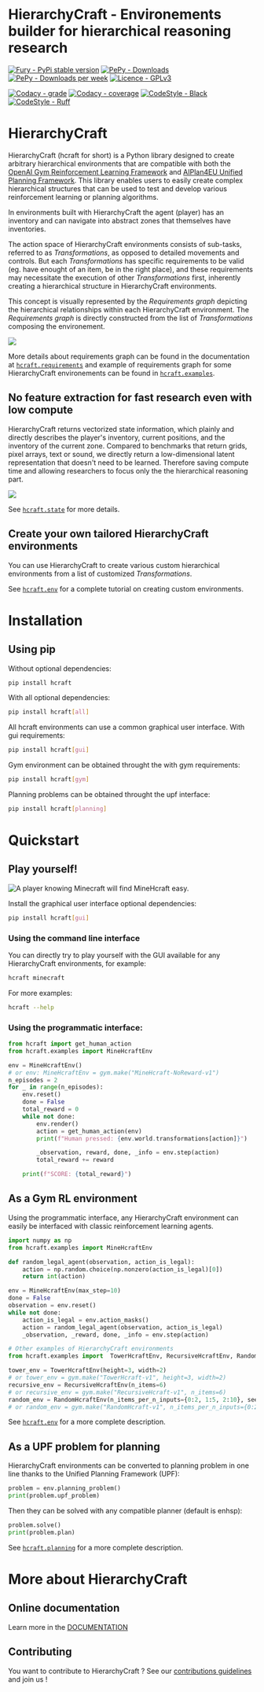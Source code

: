 # **HierarchyCraft - Environements builder for hierarchical reasoning research**

[![Fury - PyPi stable version](https://badge.fury.io/py/hcraft.svg)](https://badge.fury.io/py/hcraft)
[![PePy - Downloads](https://static.pepy.tech/badge/hcraft)](https://pepy.tech/project/hcraft)
[![PePy - Downloads per week](https://static.pepy.tech/badge/hcraft/week)](https://pepy.tech/project/hcraft)
[![Licence - GPLv3](https://img.shields.io/github/license/IRLL/HierarchyCraft?style=plastic)](https://www.gnu.org/licenses/)

[![Codacy - grade](https://app.codacy.com/project/badge/Grade/b5010ccc46274c0eb1e3ae563934efdd)](https://www.codacy.com/gh/IRLL/HierarchyCraft/dashboard?utm_source=github.com&amp;utm_medium=referral&amp;utm_content=IRLL/HierarchyCraft&amp;utm_campaign=Badge_Grade)
[![Codacy - coverage](https://app.codacy.com/project/badge/Coverage/b5010ccc46274c0eb1e3ae563934efdd)](https://www.codacy.com/gh/IRLL/HierarchyCraft/dashboard?utm_source=github.com&amp;utm_medium=referral&amp;utm_content=IRLL/HierarchyCraft&amp;utm_campaign=Badge_Coverage)
[![CodeStyle - Black](https://img.shields.io/badge/code%20style-black-000000.svg)](https://github.com/psf/black)
[![CodeStyle - Ruff](https://img.shields.io/endpoint?url=https://raw.githubusercontent.com/charliermarsh/ruff/main/assets/badge/v1.json)](https://github.com/charliermarsh/ruff)


# HierarchyCraft

HierarchyCraft (hcraft for short) is a Python library designed to create arbitrary hierarchical environments that are compatible with both the [OpenAI Gym Reinforcement Learning Framework](https://github.com/openai/gym) and [AIPlan4EU Unified Planning Framework](https://github.com/aiplan4eu/unified-planning). This library enables users to easily create complex hierarchical structures that can be used to test and develop various reinforcement learning or planning algorithms.

In environments built with HierarchyCraft the agent (player) has an inventory and can navigate into abstract zones that themselves have inventories.

The action space of HierarchyCraft environments consists of sub-tasks, referred to as _Transformations_, as opposed to detailed movements and controls. But each _Transformations_ has specific requirements to be valid (eg. have enought of an item, be in the right place), and these requirements may necessitate the execution of other _Transformations_ first, inherently creating a hierarchical structure in HierarchyCraft environments.

This concept is visually represented by the _Requirements graph_ depicting the hierarchical relationships within each HierarchyCraft environment.
The _Requirements graph_ is directly constructed from the list of _Transformations_ composing the environement.

![](docs/images/TransformationToRequirementsLarge.png)

More details about requirements graph can be found in the documentation at [`hcraft.requirements`](https://irll.github.io/HierarchyCraft/hcraft/requirements.html) and example of requirements graph for some HierarchyCraft environements can be found in [`hcraft.examples`](https://irll.github.io/HierarchyCraft/hcraft/examples.html).

## No feature extraction for fast research even with low compute

HierarchyCraft returns vectorized state information, which plainly and directly describes the player's inventory, current positions, and the inventory of the current zone. Compared to benchmarks that return grids, pixel arrays, text or sound, we directly return a low-dimensional latent representation that doesn't need to be learned.
Therefore saving compute time and allowing researchers to focus only the the hierarchical reasoning part.

![](docs/images/hcraft_observation.png)

See [`hcraft.state`](https://irll.github.io/HierarchyCraft/hcraft/state.html) for more details.

## Create your own tailored HierarchyCraft environments

You can use HierarchyCraft to create various custom hierarchical environments from a list of customized _Transformations_.

See [`hcraft.env`](https://irll.github.io/HierarchyCraft/hcraft/env.html) for a complete tutorial on creating custom environments.


# Installation

## Using pip

Without optional dependencies:

```bash
pip install hcraft
```

With all optional dependencies:

```bash
pip install hcraft[all]
```

All hcraft environments can use a common graphical user interface.
With gui requirements:

```bash
pip install hcraft[gui]
```

Gym environment can be obtained throught the with gym requirements:

```bash
pip install hcraft[gym]
```

Planning problems can be obtained throught the upf interface:

```bash
pip install hcraft[planning]
```

# Quickstart

## Play yourself!

![A player knowing Minecraft will find MineHcraft easy.](./docs/images/minehcraft_human_demo.gif)

Install the graphical user interface optional dependencies:
```bash
pip install hcraft[gui]
```

### Using the command line interface

You can directly try to play yourself with the GUI available for any HierarchyCraft environments, for example:
```bash
hcraft minecraft
```

For more examples:
```bash
hcraft --help
```
###  Using the programmatic interface:

```python
from hcraft import get_human_action
from hcraft.examples import MineHcraftEnv

env = MineHcraftEnv()
# or env: MineHcraftEnv = gym.make("MineHcraft-NoReward-v1")
n_episodes = 2
for _ in range(n_episodes):
    env.reset()
    done = False
    total_reward = 0
    while not done:
        env.render()
        action = get_human_action(env)
        print(f"Human pressed: {env.world.transformations[action]}")

        _observation, reward, done, _info = env.step(action)
        total_reward += reward

    print(f"SCORE: {total_reward}")
```

## As a Gym RL environment

Using the programmatic interface, any HierarchyCraft environment can easily be interfaced with classic reinforcement learning agents.

```python
import numpy as np
from hcraft.examples import MineHcraftEnv

def random_legal_agent(observation, action_is_legal):
    action = np.random.choice(np.nonzero(action_is_legal)[0])
    return int(action)

env = MineHcraftEnv(max_step=10)
done = False
observation = env.reset()
while not done:
    action_is_legal = env.action_masks()
    action = random_legal_agent(observation, action_is_legal)
    _observation, _reward, done, _info = env.step(action)
```


```python
# Other examples of HierarchyCraft environments
from hcraft.examples import  TowerHcraftEnv, RecursiveHcraftEnv, RandomHcraftEnv

tower_env = TowerHcraftEnv(height=3, width=2)
# or tower_env = gym.make("TowerHcraft-v1", height=3, width=2)
recursive_env = RecursiveHcraftEnv(n_items=6)
# or recursive_env = gym.make("RecursiveHcraft-v1", n_items=6)
random_env = RandomHcraftEnv(n_items_per_n_inputs={0:2, 1:5, 2:10}, seed=42)
# or random_env = gym.make("RandomHcraft-v1", n_items_per_n_inputs={0:2, 1:5, 2:10}, seed=42)
```
<!-- Run MineHcraft with MaskablePPO from sb3 agent [code] -->

See [`hcraft.env`](https://irll.github.io/HierarchyCraft/hcraft/env.html) for a more complete description.

## As a UPF problem for planning

HierarchyCraft environments can be converted to planning problem in one line
thanks to the Unified Planning Framework (UPF):

```python
problem = env.planning_problem()
print(problem.upf_problem)
```

Then they can be solved with any compatible planner (default is enhsp):

```python
problem.solve()
print(problem.plan)
```

See [`hcraft.planning`](https://irll.github.io/HierarchyCraft/hcraft/planning.html) for a more complete description.


# More about HierarchyCraft

## Online documentation

Learn more in the [DOCUMENTATION](https://irll.github.io/HierarchyCraft/hcraft.html)

## Contributing

You want to contribute to HierarchyCraft ? See our [contributions guidelines](CONTRIBUTING.md) and join us !

